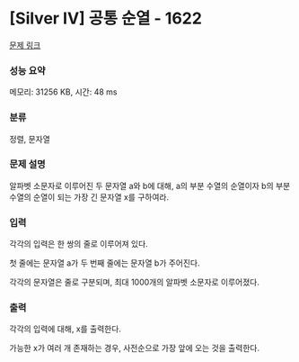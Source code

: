 # [Silver IV] 공통 순열 - 1622 

[문제 링크](https://www.acmicpc.net/problem/1622) 

### 성능 요약

메모리: 31256 KB, 시간: 48 ms

### 분류

정렬, 문자열

### 문제 설명

<p>알파벳 소문자로 이루어진 두 문자열 a와 b에 대해, a의 부분 수열의 순열이자 b의 부분 수열의 순열이 되는 가장 긴 문자열 x를 구하여라.</p>

### 입력 

 <p>각각의 입력은 한 쌍의 줄로 이루어져 있다.</p>

<p>첫 줄에는 문자열 a가 두 번째 줄에는 문자열 b가 주어진다.</p>

<p>각각의 문자열은 줄로 구분되며, 최대 1000개의 알파벳 소문자로 이루어졌다.</p>

### 출력 

 <p>각각의 입력에 대해, x를 출력한다.</p>

<p>가능한 x가 여러 개 존재하는 경우, 사전순으로 가장 앞에 오는 것을 출력한다.</p>

